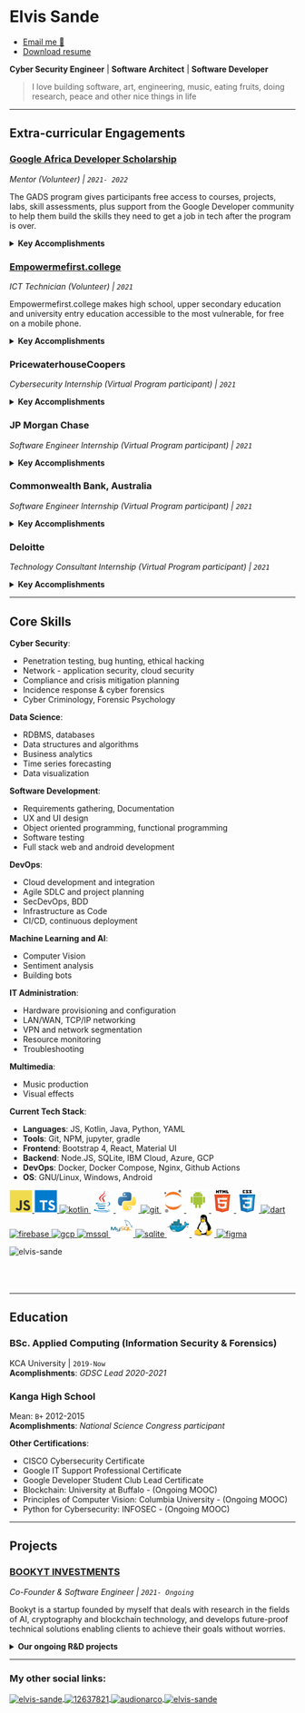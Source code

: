<!-- RESUME in Markdown -->

# Elvis Sande

* [Email me 📩](mailto:elvischris00@hotmail.com)
* [Download resume](https://1drv.ms/w/s!AsdSWFbPZLirn3Cf9xxoncfV7SEo?e=KdUaBu)

**Cyber Security Engineer** | **Software Architect** | **Software Developer**
> I love building software, art, engineering, music, eating fruits, doing research, peace and other nice things in life

---

## Extra-curricular Engagements

### [Google Africa Developer Scholarship](https://www.pluralsight.com/partners/google/africa/gads-2021)

*Mentor (Volunteer) | `2021- 2022`*

The GADS program gives participants free access to courses, projects, labs, skill assessments, plus support from the Google Developer community to help them build the skills they need to get a job in tech after the program is over.

<details>
<summary><b>Key Accomplishments</b></summary>

* I clarified programming concepts mentees did not fully understand when learning android development and enabled them achieve their learning targets and get scholarships for Android developer certification
* I identified learning areas of improvement and gave feedback to the learning community, and shared additional learning resources to learners

</details>

### [Empowermefirst.college](https://empowermefirst.college/)

*ICT Technician (Volunteer) | `2021`*

Empowermefirst.college makes high school, upper secondary education and university entry education accessible to the most vulnerable, for free on a mobile phone.

<details>
  <summary><b>Key Accomplishments</b></summary>

* I secured internal communication channels from attack by scammers and hackers
* I assisted in developing a training guide for non-ICT volunteers and staff on basic cyber security best practices
* I assisted in migrating the previous Learning Management System from a demo LMS to Moodle to ease the task of coursework creation and assignment grading for tutors
* I created a user manual for the new LMS

</details>

### PricewaterhouseCoopers

*Cybersecurity Internship (Virtual Program participant) | `2021`*

<details>
  <summary><b>Key Accomplishments</b></summary>

* I performed information risk impact assessment and information risk management analysis for a client’s
business and proposed cyber security solutions the client had not implemented that would make their network more resilient, and slow down/stop a cyberattack targeting their IOT devices

</details>

### JP Morgan Chase

*Software Engineer Internship (Virtual Program participant) | `2021`*

<details>
  <summary><b>Key Accomplishments</b></summary>

* I fixed a broken data-feed script and designed a web application that displayed data from the server application as a live graph
* I added a live chart to a trader’s dashboard which displayed data in a clear and visually appealing way allowing traders to better identify under and overvalued stocks

</details>

### Commonwealth Bank, Australia

*Software Engineer Internship (Virtual Program participant) | `2021`*

<details>
  <summary><b>Key Accomplishments</b></summary>

* I used UX design principles to identify poor UX in a client’s e-commerce website and an internal app, designed wireframes and implemented the solution, improving user experience for the software clients
* I used simple data analytics techniques on the client’s sales and client data to provide her with business recommendations to improve sales thus increasing profit
* I analyzed an email phishing trojan document

</details>

### Deloitte

*Technology Consultant Internship (Virtual Program participant) | `2021`*

<details>
  <summary><b>Key Accomplishments</b></summary>

* I helped advise and guide a client in their market scan, evaluation and selection for a new financial accounting management solution
* I did cloud feasibility and cloud readiness assessments for a large university that wanted to optimize and improve their services
* I migrated the university's applications to the cloud and improved their outdated IT assets which were unreliable

</details>

---

## Core Skills

**Cyber Security**:

* Penetration testing, bug hunting, ethical hacking
* Network - application security, cloud security
* Compliance and crisis mitigation planning
* Incidence response & cyber forensics
* Cyber Criminology, Forensic Psychology

**Data Science**:

* RDBMS, databases
* Data structures and algorithms
* Business analytics
* Time series forecasting
* Data visualization

**Software Development**:

* Requirements gathering, Documentation
* UX and UI design
* Object oriented programming, functional programming
* Software testing
* Full stack web and android development

**DevOps**:

* Cloud development and integration
* Agile SDLC and project planning
* SecDevOps, BDD
* Infrastructure as Code
* CI/CD, continuous deployment

**Machine Learning and AI**:

* Computer Vision
* Sentiment analysis
* Building bots

**IT Administration**:

* Hardware provisioning and configuration
* LAN/WAN, TCP/IP networking
* VPN and network segmentation
* Resource monitoring
* Troubleshooting

**Multimedia**:

* Music production
* Visual effects

**Current Tech Stack**:

* **Languages**: JS, Kotlin, Java, Python, YAML
* **Tools**: Git, NPM, jupyter, gradle
* **Frontend**: Bootstrap 4, React, Material UI
* **Backend**: Node.JS, SQLite, IBM Cloud, Azure, GCP
* **DevOps**: Docker, Docker Compose, Nginx, Github Actions
* **OS**: GNU/Linux, Windows, Android

<p align="left"> 
<a href="https://developer.mozilla.org/en-US/docs/Web/JavaScript" target="_blank"> 
<img src="https://raw.githubusercontent.com/devicons/devicon/master/icons/javascript/javascript-original.svg" alt="javascript" width="40" height="40"/> 
</a> 
<a href="https://www.typescriptlang.org/" target="_blank"> <img src="https://raw.githubusercontent.com/devicons/devicon/master/icons/typescript/typescript-original.svg" alt="typescript" width="40" height="40"/> 
</a> 
<a href="https://kotlinlang.org" target="_blank"> 
<img src="https://www.vectorlogo.zone/logos/kotlinlang/kotlinlang-icon.svg" alt="kotlin" width="40" height="40"/> </a> 
<a href="https://www.java.com/" target="_blank"> <img src="https://raw.githubusercontent.com/devicons/devicon/master/icons/java/java-original.svg" alt="java" width="40" height="40"/> 
</a>
<a href="https://www.python.org/" target="_blank"> <img src="https://raw.githubusercontent.com/devicons/devicon/master/icons/python/python-original.svg" alt="python" width="40" height="40"/>  
</a>
<a href="https://github.com/elvis-sande/" target="_blank"> 
<img src="https://www.vectorlogo.zone/logos/git-scm/git-scm-icon.svg" alt="git" width="40" height="40"/> 
</a> 
<a href="https://www.jupyter.org/" target="_blank"> <img src="https://raw.githubusercontent.com/devicons/devicon/master/icons/jupyter/jupyter-original.svg" alt="jupyter" width="40" height="40"/>  
</a>
<a href="https://developer.android.com" target="_blank"> <img src="https://raw.githubusercontent.com/devicons/devicon/master/icons/android/android-original-wordmark.svg" alt="android" width="40" height="40"/> 
</a> 
<a href="https://www.w3.org/html/" target="_blank"> 
<img src="https://raw.githubusercontent.com/devicons/devicon/master/icons/html5/html5-original-wordmark.svg" alt="html5" width="40" height="40"/> 
</a> 
<a href="https://www.w3schools.com/css/" target="_blank"> <img src="https://raw.githubusercontent.com/devicons/devicon/master/icons/css3/css3-original-wordmark.svg" alt="css3" width="40" height="40"/> 
</a> 
<a href="https://dart.dev" target="_blank"> 
<img src="https://www.vectorlogo.zone/logos/dartlang/dartlang-icon.svg" alt="dart" width="40" height="40"/> 
</a> 
<a href="https://firebase.google.com/" target="_blank"> <img src="https://www.vectorlogo.zone/logos/firebase/firebase-icon.svg" alt="firebase" width="40" height="40"/> </a> 
<a href="https://cloud.google.com" target="_blank"> 
<img src="https://www.vectorlogo.zone/logos/google_cloud/google_cloud-icon.svg" alt="gcp" width="40" height="40"/> </a> 
<a href="https://www.microsoft.com/en-us/sql-server" target="_blank"> 
<img src="https://www.svgrepo.com/show/303229/microsoft-sql-server-logo.svg" alt="mssql" width="40" height="40"/> 
</a> 
<a href="https://www.mysql.com/" target="_blank"> 
<img src="https://raw.githubusercontent.com/devicons/devicon/master/icons/mysql/mysql-original-wordmark.svg" alt="mysql" width="40" height="40"/> 
</a> 
<a href="https://www.sqlite.org/" target="_blank"> 
<img src="https://www.vectorlogo.zone/logos/sqlite/sqlite-icon.svg" alt="sqlite" width="40" height="40"/> 
</a> 
<a href="https://www.docker.com/" target="_blank"> <img src="https://raw.githubusercontent.com/devicons/devicon/master/icons/docker/docker-original.svg" alt="docker" width="40" height="40"/>  
</a>
<a href="https://www.linux.org/" target="_blank"> 
<img src="https://raw.githubusercontent.com/devicons/devicon/master/icons/linux/linux-original.svg" alt="linux" width="40" height="40"/> 
</a> 
<a href="https://www.figma.com/" target="_blank"> 
<img src="https://www.vectorlogo.zone/logos/figma/figma-icon.svg" alt="figma" width="40" height="40"/> 
</a>
</p>

<p>
<img align="left" src="https://github-readme-stats.vercel.app/api/top-langs?username=elvis-sande&show_icons=true&locale=en&layout=compact" alt="elvis-sande" />
</p>
<br> <br> <br> <br>

---

## Education

### BSc. Applied Computing (Information Security & Forensics)

KCA University | `2019-Now`\
**Acomplishments**: *GDSC Lead 2020-2021*

### Kanga High School

Mean: `B+` 2012-2015\
**Acomplishments**: *National Science Congress participant*

**Other Certifications**:

* CISCO Cybersecurity Certificate
* Google IT Support Professional Certificate
* Google Developer Student Club Lead Certificate
* Blockchain: University at Buffalo - (Ongoing MOOC)
* Principles of Computer Vision: Columbia University - (Ongoing MOOC)
* Python for Cybersecurity: INFOSEC - (Ongoing MOOC)

---

## Projects

### [BOOKYT INVESTMENTS](https://github.com/Bookyt)

*Co-Founder & Software Engineer | `2021- Ongoing`*

Bookyt is a startup founded by myself that deals with research in the fields of AI, cryptography and blockchain technology, and develops future-proof technical solutions enabling clients to achieve their goals without worries.

<details>
  <summary><b>Our ongoing R&D projects</b></summary>

* We are conducting research in developing a new, fast, cheap and efficient blockchain by using principles of blockchain to convert SQL databases into encrypted, tamper-proof ledgers
* We are developing a cryptocurrency exchange mobile application as a POC for the SQL blockchain (kind of like an online bank) to enable anyone mint their own fungible or non-fungible tokens by depositing money into the exchange, transfer tokens from any location/account/user to any other location/user/account on earth, and destroy/withdraw tokens, all for free, or worst case very cheap
* We are developing a digital contracts mobile application on top of the SQL blockchain as a POC to enable clients create digital, secure contracts of any kind, like title deeds, agreements, and so on
* We are working on a generalized state-of-the-art computer-vision and object detection AI model to deploy on devices that can be used for corporate or private use in a variety of use cases
* We have other projects on solar and wind energy, and using robots and IOT devices for 'smart farming'

</details>

---
<h3 align="left">My other social links:</h3>
<p align="left">
<a href="https://codepen.io/elvis-sande" target="blank"><img align="center" src="https://raw.githubusercontent.com/rahuldkjain/github-profile-readme-generator/master/src/images/icons/Social/codepen.svg" alt="elvis-sande" height="30" width="40" />
</a>
<a href="https://stackoverflow.com/users/12637821" target="blank">
<img align="center" src="https://raw.githubusercontent.com/rahuldkjain/github-profile-readme-generator/master/src/images/icons/Social/stack-overflow.svg" alt="12637821" height="30" width="40" />
</a>
<a href="https://www.behance.net/audionarco" target="blank">
<img align="center" src="https://raw.githubusercontent.com/rahuldkjain/github-profile-readme-generator/master/src/images/icons/Social/behance.svg" alt="audionarco" height="30" width="40" />
</a>
<a href="https://www.leetcode.com/elvis-sande" target="blank"><img align="center" src="https://raw.githubusercontent.com/rahuldkjain/github-profile-readme-generator/master/src/images/icons/Social/leet-code.svg" alt="elvis-sande" height="30" width="40" /></a>

</p>
